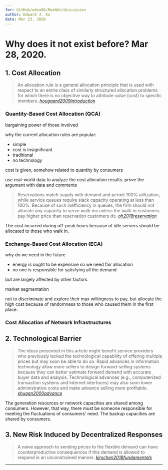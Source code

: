 ```yaml
---
for: GitHub/edxu96/RexNet/discussion
author: Edward J. Xu
date: Mar 23, 2020
---
```


# Why does it not exist before? Mar 28, 2020.

## 1. Cost Allocation

> An allocation rule is a general allocation principle that is used with respect to an entire class of similarly structured allocation problems for which there is no objective way to attribute value (cost) to specific members. [_hougaard2009introduction_]

### Quantity-Based Cost Allocation (QCA)

bargaining power of those involved

why the current allocation rules are popular:

- simple
- cost is insignificant
- traditional
- no technology

cost is given, somehow related to quantity by consumers

use real-world data to analyze the cost allocation results. prove the argument with data and comments

> Reservations match supply with demand and permit 100% utilization, while service queues require slack capacity operating at less than 100%. Because of such inefficiency in queues, the firm should not allocate any capacity to serve walk-ins unless the walk-in customers pay higher price than reservation customers do. [_oh2018reservation_]

The cost incurred during off-peak hours because of idle servers should be allocated to those who walk in.

### Exchange-Based Cost Allocation (ECA)

why do we need in the future

- energy is ought to be expensive so we need fair allocation
- no one is responsible for satisfying all the demand

but are largely affected by other factors.

market segmentation

not to discriminate and explore their max willingness to pay, but allocate the high cost because of randomness to those who caused them in the first place.

### Cost Allocation of Network Infrastructures



## 2. Technological Barrier

> The ideas presented in this article might benefit service providers who previously lacked the technological capability of offering multiple prices but may soon be able to do so. Rapid advances in information technology allow more sellers to design forward-selling systems because they can better estimate forward demand with accurate buyer data and analysis. Technological advances (e.g., computerized transaction systems and Internet interfaces) may also soon lower administrative costs and make advance selling more profitable. [_shugan2000advance_]

The generation resources or network capacities are shared among consumers. However, that way, there must be someone responsible for meeting the fluctuations of consumers' need. The backup capacities are shared by consumers.

## 3. New Risk Induced by Decentralized Responses

> A naive approach to sending prices to the flexible demand can have counterproductive consequences if this demand is allowed to respond in an unconstrained manner. [_kirschen2018fundamentals_]

---


[_shugan2000advance_]: https://github.com/edxu96/symposium/tree/master/src/Man
[_hougaard2009introduction_]: https://github.com/edxu96/symposium/tree/master/src/allocation
[_oh2018reservation_]: https://github.com/edxu96/symposium/tree/master/src/Res
[_kirschen2018fundamentals_]: https://github.com/edxu96/symposium/tree/master/src/PSE
